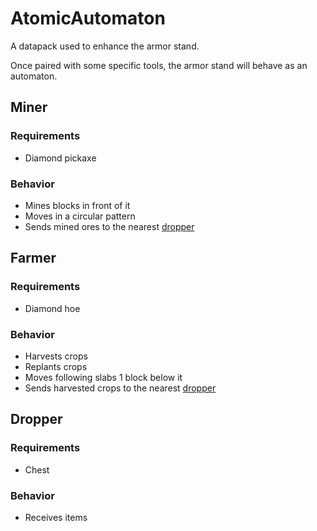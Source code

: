 # AtomicAutomaton

A datapack used to enhance the armor stand.

Once paired with some specific tools, the armor stand will behave as an automaton.

## Miner
### Requirements
+ Diamond pickaxe

### Behavior
+ Mines blocks in front of it
+ Moves in a circular pattern
+ Sends mined ores to the nearest [dropper](#dropper)

## Farmer
### Requirements
+ Diamond hoe

### Behavior
+ Harvests crops
+ Replants crops
+ Moves following slabs 1 block below it
+ Sends harvested crops to the nearest [dropper](#dropper)

## Dropper
### Requirements
+ Chest

### Behavior
+ Receives items

